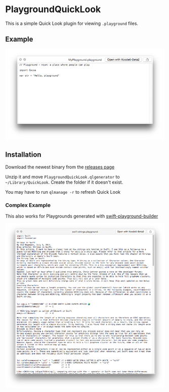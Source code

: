 # PlaygroundQuickLook

This is a simple Quick Look plugin for viewing `.playground` files.

## Example

![](https://raw.githubusercontent.com/Keithbsmiley/PlaygroundQuickLook/master/screenshots/screenshot.png)

## Installation

Download the newest binary from the [releases
page](https://github.com/Keithbsmiley/PlaygroundQuickLook/releases)

Unzip it and move `PlaygroundQuickLook.qlgenerator` to
`~/Library/QuickLook`. Create the folder if it doesn't exist.

You may have to run `qlmanage -r` to refresh Quick Look


### Complex Example

This also works for Playgrounds generated with
[swift-playground-builder](https://github.com/jas/swift-playground-builder)

![](https://raw.githubusercontent.com/Keithbsmiley/PlaygroundQuickLook/master/screenshots/complexscreenshot.png)
